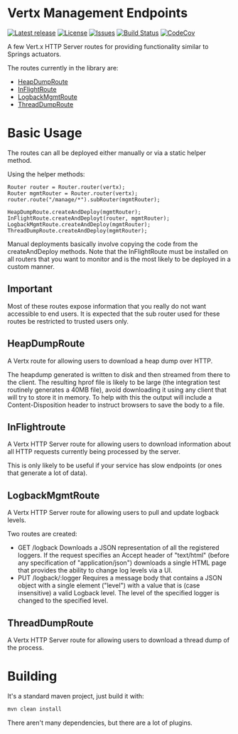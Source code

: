 # Vertx Management Endpoints

[![Latest release](https://img.shields.io/github/release/yaytay/vertx-management-endpoints.svg)](https://github.com/yaytay/vertx-management-endpoints/latest)
[![License](https://img.shields.io/github/license/yaytay/vertx-management-endpoints)](https://github.com/yaytay/vertx-management-endpoints/blob/master/LICENCE.md)
[![Issues](https://img.shields.io/github/issues/yaytay/vertx-management-endpoints)](https://github.com/yaytay/vertx-management-endpoints/issues)
[![Build Status](https://github.com/yaytay/vertx-management-endpoints/actions/workflows/buildtest.yml/badge.svg)](https://github.com/Yaytay/vertx-management-endpoints/actions/workflows/buildtest.yml)
[![CodeCov](https://codecov.io/gh/Yaytay/vertx-management-endpoints/branch/main/graph/badge.svg?token=ACHVK20T9Q)](https://codecov.io/gh/Yaytay/vertx-management-endpoints)

A few Vert.x HTTP Server routes for providing functionality similar to Springs actuators.

The routes currently in the library are:
- [HeapDumpRoute](#heapdumproute)
- [InFlightRoute](#inflightroute)
- [LogbackMgmtRoute](#logbackmgmtroute)
- [ThreadDumpRoute](#threaddumproute)

# Basic Usage

The routes can all be deployed either manually or via a static helper method.

Using the helper methods:
```
Router router = Router.router(vertx);
Router mgmtRouter = Router.router(vertx);
router.route("/manage/*").subRouter(mgmtRouter);
    
HeapDumpRoute.createAndDeploy(mgmtRouter);
InFlightRoute.createAndDeployt(router, mgmtRouter);
LogbackMgmtRoute.createAndDeploy(mgmtRouter);
ThreadDumpRoute.createAndDeploy(mgmtRouter);
```

Manual deployments basically involve copying the code from the createAndDeploy methods.
Note that the InFlightRoute must be installed on all routers that you want to monitor and is the most likely to be deployed in a custom manner.

## Important

Most of these routes expose information that you really do not want accessible to end users.
It is expected that the sub router used for these routes be restricted to trusted users only.

## HeapDumpRoute

A Vertx route for allowing users to download a heap dump over HTTP.

The heapdump generated is written to disk and then streamed from there to the client.
The resulting hprof file is likely to be large (the integration test routinely generates a 40MB file), avoid downloading it using any client that will try to store it in memory.
To help with this the output will include a Content-Disposition header to instruct browsers to save the body to a file.

## InFlightroute

A Vertx HTTP Server route for allowing users to download information about all HTTP requests currently being processed by the server.

This is only likely to be useful if your service has slow endpoints (or ones that generate a lot of data).

## LogbackMgmtRoute

A Vertx HTTP Server route for allowing users to pull and update logback levels.

Two routes are created:
- GET /logback
  Downloads a JSON representation of all the registered loggers.
  If the request specifies an Accept header of "text/html" (before any specification of "application/json") downloads a single HTML page that provides the ability to change log levels via a UI.
- PUT /logback/:logger
  Requires a message body that contains a JSON object with a single element ("level") with a value that is (case insensitive) a valid Logback level.
  The level of the specified logger is changed to the specified level.

## ThreadDumpRoute

A Vertx HTTP Server route for allowing users to download a thread dump of the process.

# Building

It's a standard maven project, just build it with:
```sh
mvn clean install
```

There aren't many dependencies, but there are a lot of plugins.